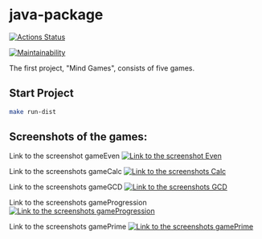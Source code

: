 # java-package

[![Actions Status](https://github.com/HiminaE/java-project-61/actions/workflows/hexlet-check.yml/badge.svg)](https://github.com/HiminaE/java-project-61/actions)

[![Maintainability](https://api.codeclimate.com/v1/badges/aca98fde42b92fcc3afa/maintainability)](https://codeclimate.com/github/HiminaE/java-project-61/maintainability)

The first project, "Mind Games", consists of five games.
## Start Project
```bash
make run-dist
```


## Screenshots of the games:

Link to the screenshot gameEven
[![Link to the screenshot Even](https://drive.google.com/file/d/1_RZMT463A-CTsbIKhyKCKXbDUTUigHe4/view?usp=sharing)](https://drive.google.com/file/d/1_RZMT463A-CTsbIKhyKCKXbDUTUigHe4/view?usp=sharing)

Link to the screenshots gameCalc
[![Link to the screenshots Calc](https://drive.google.com/drive/folders/1jrkXTLRYbOK0cyabeEuj8rLfuBIb1a7F?usp=sharing)](https://drive.google.com/drive/folders/1jrkXTLRYbOK0cyabeEuj8rLfuBIb1a7F?usp=sharing)

Link to the screenshots gameGCD
[![Link to the screenshots GCD](https://drive.google.com/drive/folders/1kSMEwi9VUazavgJDiAiP7Z1pHZcPl480?usp=sharing)](https://drive.google.com/drive/folders/1kSMEwi9VUazavgJDiAiP7Z1pHZcPl480?usp=sharing)

Link to the screenshots gameProgression
[![Link to the screenshots gameProgression](https://drive.google.com/drive/folders/1YhQwfAU_XcmuVyhGyQ2jOraVsIc1b8ca?usp=sharing)](https://drive.google.com/drive/folders/1YhQwfAU_XcmuVyhGyQ2jOraVsIc1b8ca?usp=sharing)

Link to the screenshots gamePrime
[![Link to the screenshots gamePrime](https://drive.google.com/drive/folders/1pWGO8l7ennGCYQJop6iz0Mr9msyApBor?usp=sharing)](https://drive.google.com/drive/folders/1pWGO8l7ennGCYQJop6iz0Mr9msyApBor?usp=sharing)

